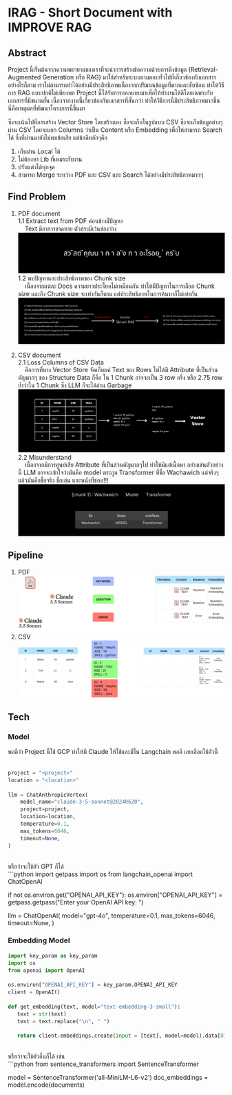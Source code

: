 # IRAG - Short Document with IMPROVE RAG

## Abstract
Project นี้เริ่มต้นจากความพยายามของเราที่จะนำการสร้างข้อความด้วยการดึงข้อมูล (Retrieval-Augmented Generation หรือ RAG) มาใช้สำหรับระบบถามตอบทั่วไปที่เกี่ยวข้องกับเอกสาร 
อย่างไรก็ตาม เราไม่สามารถทำได้อย่างมีประสิทธิภาพเนื่องจากปริมาณข้อมูลที่มากและซับซ้อน ทำให้วิธีการ RAG แบบปกติไม่เพียงพอ Project นี้ได้รับการออกแบบมาเพื่อให้ทำงานได้ดีโดยเฉพาะกับเอกสารที่มีขนาดสั้น
เนื่องจากงานนี้เกี่ยวข้องกับเอกสารที่สั้นกว่า ทำให้วิธีการนี้มีประสิทธิภาพมากขึ้น นี่คือเหตุผลที่พัฒนาโครงการนี้ขึ้นมา <br>

ซึ่งจะเน้นไปที่การสร้าง Vector Store โดยสร้างเอง ซึ่งจะเก็บในรูปแบบ CSV ซึ่งจะเก็บข้อมูลต่างๆผ่าน CSV โดยจะแยก Columns ว่าเป็น Content หรือ Embedding เพื่อให้สามารถ Search ได้
ซึ่งที่ผ่านมายังไม่พบข้อเสีย แต่ข้อดีหลักๆคือ <br>
1. เก็บผ่าน Local ได้
2. ไม่ต้องหา Lib ที่เหมาะกับงาน
3. ปรับแต่งได้ทุกจุด
4. สามารถ Merge ระหว่าง PDF และ CSV และ Search ได้อย่างมีประสิทธิภาพมากๆ

## Find Problem
1. PDF document <br>
  1.1 Extract text from PDF ค่อนข้างมีปัญหา <br>
      &nbsp;&nbsp;&nbsp;&nbsp;Text มีอาการขาดหาย ตัวสระมีเว้นช่องว่าง <br>
     ![Exercise](https://github.com/wachawich/IRAG-Short-Docs-with-RAG/blob/main/Image/R2.png) <br>
  1.2 พบปัญหาและประสิทธิภาพของ Chunk size <br>
      &nbsp;&nbsp;&nbsp;&nbsp;เนื่องจากแต่ละ Docs ความยาวประโยคไม่เหมือนกัน ทำให้มีปัญหาในการเลือก Chunk size และถึง Chunk size จะเท่ากันก็ตาม แต่ประสิทธิภาพในการค้นหาก็ไม่เท่ากัน <br>
     ![Exercise](https://github.com/wachawich/IRAG-Short-Docs-with-RAG/blob/main/Image/R1.png) <br>
   
2. CSV document <br>
   2.1 Loss Columns of CSV Data <br>
     &nbsp;&nbsp;&nbsp;&nbsp;คือการที่บาง Vector Store จัดเก็บแค่ Text ของ Rows ไม่ได้มี Attribute ที่เป็นส่วนคัญมากๆ ของ Structure Data ก็คือ ใน 1 Chunk อาจจะเป็น 3 row ครึ่ง หรือ 2.75 row ย้ำว่าใน 1 Chunk ซึ่ง LLM ก็จะได้อ่าน Garbage 
     ![Exercise](https://github.com/wachawich/IRAG-Short-Docs-with-RAG/blob/main/Image/losscolumn.png) <br>
   2.2 Misunderstand <br>
     &nbsp;&nbsp;&nbsp;&nbsp;เนื่องจากมีการศูนย์เสีย Attribute ที่เป็นส่วนคัญมากๆไป ทำให้มีแต่เนื้อหา อย่างเช่นตัวอย่างนี้ LLM อาจจะเข้าใจว่ามันคือ model ตระกูล Transformer ที่ชื่อ Wachawich แต่จริงๆแล้วมันคือชื่อจริง ชื่อเล่น และหนังที่ชอบ!!!
     ![Exercise](https://github.com/wachawich/IRAG-Short-Docs-with-RAG/blob/main/Image/misunderstand.png) <br>

## Pipeline
1. PDF <br>
  ![Exercise](https://github.com/wachawich/IRAG-Short-Docs-with-RAG/blob/main/Image/PPDF.png)
2. CSV <br>
 ![Exercise](https://github.com/wachawich/IRAG-Short-Docs-with-RAG/blob/main/Image/CSVV.png)

## Tech
### Model
พอดีว่า Project นี้ใช้ GCP ทำให้มี Claude ให้ใช้และมีใน Langchain พอดี เลยเลือกใช้ตัวนี้ <br>
<br>
```python
project = "<project>"
location = "<location>"

llm = ChatAnthropicVertex(
    model_name="claude-3-5-sonnet@20240620",
    project=project,
    location=location,
    temperature=0.1,
    max_tokens=6046,
    timeout=None,
) 
```
<br>
หรือว่าจะใช้ตัว GPT ก็ได้
<br>
```python
import getpass
import os
from langchain_openai import ChatOpenAI

if not os.environ.get("OPENAI_API_KEY"):
    os.environ["OPENAI_API_KEY"] = getpass.getpass("Enter your OpenAI API key: ")

llm = ChatOpenAI(
    model="gpt-4o",
    temperature=0.1,
    max_tokens=6046,
    timeout=None,
)

### Embedding Model
```python
import key_param as key_param
import os
from openai import OpenAI

os.environ["OPENAI_API_KEY"] = key_param.OPENAI_API_KEY
client = OpenAI()

def get_embedding(text, model="text-embedding-3-small"):
   text = str(text)
   text = text.replace("\n", " ")
   
   return client.embeddings.create(input = [text], model=model).data[0].embedding
```
<br>
หรือว่าจะใช้ตัวอื่นก็ได้ เช่น
<br>
```python
from sentence_transformers import SentenceTransformer

model = SentenceTransformer('all-MiniLM-L6-v2')
doc_embeddings = model.encode(documents)
```
